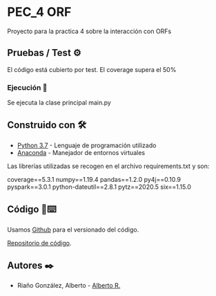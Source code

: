 # PEC_4 ORF

Proyecto para la practica 4 sobre la interacción con ORFs


## Pruebas / Test ⚙️

El código está cubierto por test. El coverage supera el 50%

### Ejecución 🔩

Se ejecuta la clase principal main.py

## Construido con 🛠️

* [Python 3.7](https://www.python.org/downloads/release/python-370/) - Lenguaje de programación utilizado
* [Anaconda](https://www.anaconda.com/distribution/) - Manejador de entornos virtuales

Las librerías utilizadas se recogen en el archivo requirements.txt y son:

coverage==5.3.1
numpy==1.19.4
pandas==1.2.0
py4j==0.10.9
pyspark==3.0.1
python-dateutil==2.8.1
pytz==2020.5
six==1.15.0



## Código 📌⌨️

Usamos [Github](https://github.com/) para el versionado del código. 

[Repositorio de código](https://github.com/alberto-riano/python_orf).

## Autores ✒️

* Riaño González, Alberto - [Alberto R.](https://www.linkedin.com/in/alberto-riaño-gonzález-15147110b/)
